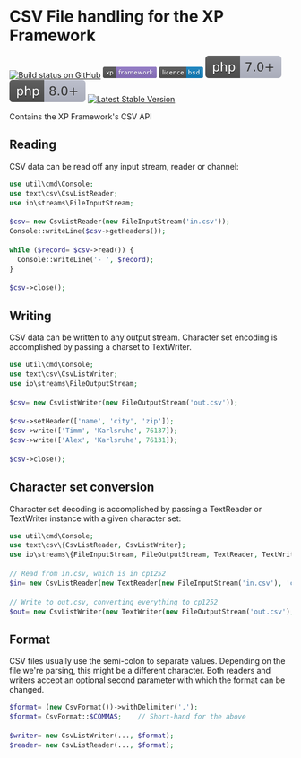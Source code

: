 CSV File handling for the XP Framework
========================================================================

[![Build status on GitHub](https://github.com/xp-framework/csv/workflows/Tests/badge.svg)](https://github.com/xp-framework/csv/actions)
[![XP Framework Module](https://raw.githubusercontent.com/xp-framework/web/master/static/xp-framework-badge.png)](https://github.com/xp-framework/core)
[![BSD Licence](https://raw.githubusercontent.com/xp-framework/web/master/static/licence-bsd.png)](https://github.com/xp-framework/core/blob/master/LICENCE.md)
[![Requires PHP 7.0+](https://raw.githubusercontent.com/xp-framework/web/master/static/php-7_0plus.svg)](http://php.net/)
[![Supports PHP 8.0+](https://raw.githubusercontent.com/xp-framework/web/master/static/php-8_0plus.svg)](http://php.net/)
[![Latest Stable Version](https://poser.pugx.org/xp-framework/csv/version.png)](https://packagist.org/packages/xp-framework/csv)

Contains the XP Framework's CSV API

Reading
-------
CSV data can be read off any input stream, reader or channel:

```php
use util\cmd\Console;
use text\csv\CsvListReader;
use io\streams\FileInputStream;

$csv= new CsvListReader(new FileInputStream('in.csv'));
Console::writeLine($csv->getHeaders());

while ($record= $csv->read()) {
  Console::writeLine('- ', $record);
}

$csv->close();
```

Writing
-------
CSV data can be written to any output stream. Character set encoding is accomplished by passing a charset to TextWriter.

```php
use util\cmd\Console;
use text\csv\CsvListWriter;
use io\streams\FileOutputStream;

$csv= new CsvListWriter(new FileOutputStream('out.csv'));

$csv->setHeader(['name', 'city', 'zip']);
$csv->write(['Timm', 'Karlsruhe', 76137]);
$csv->write(['Alex', 'Karlsruhe', 76131]);

$csv->close();
```

Character set conversion
------------------------
Character set decoding is accomplished by passing a TextReader or TextWriter instance with a given character set:

```php
use util\cmd\Console;
use text\csv\{CsvListReader, CsvListWriter};
use io\streams\{FileInputStream, FileOutputStream, TextReader, TextWriter};

// Read from in.csv, which is in cp1252
$in= new CsvListReader(new TextReader(new FileInputStream('in.csv'), 'cp1252'));

// Write to out.csv, converting everything to cp1252
$out= new CsvListWriter(new TextWriter(new FileOutputStream('out.csv'), 'cp1252'));
```

Format
------
CSV files usually use the semi-colon to separate values. Depending on the file we're parsing, this might be a different character. Both readers and writers accept an optional second parameter with which the format can be changed.

```php
$format= (new CsvFormat())->withDelimiter(',');
$format= CsvFormat::$COMMAS;    // Short-hand for the above

$writer= new CsvListWriter(..., $format);
$reader= new CsvListReader(..., $format);
```